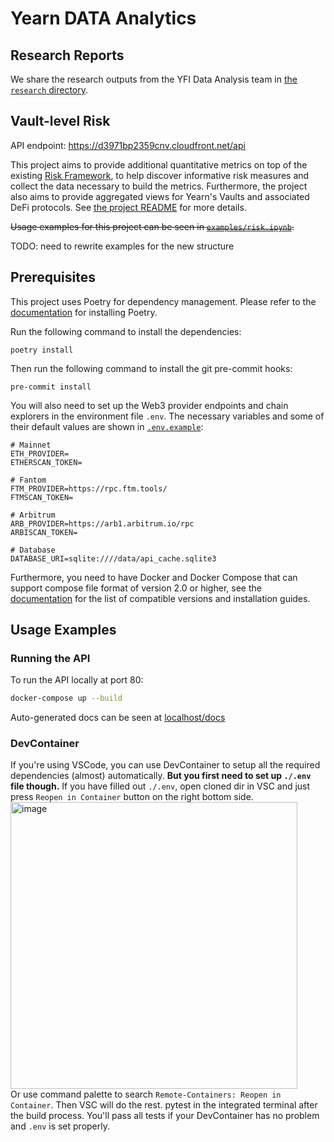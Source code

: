 # Yearn DATA Analytics


## Research Reports

We share the research outputs from the YFI Data Analysis team in [the `research` directory](./research/).


## Vault-level Risk

API endpoint:
https://d3971bp2359cnv.cloudfront.net/api

This project aims to provide additional quantitative metrics on top of the existing [Risk Framework](https://github.com/yearn/yearn-watch/blob/main/utils/risks.json), to help discover informative risk measures and collect the data necessary to build the metrics.
Furthermore, the project also aims to provide aggregated views for Yearn's Vaults and associated DeFi protocols.
See [the project README](./src/risk_framework/README.md) for more details.

~~Usage examples for this project can be seen in [`examples/risk.ipynb`](./examples/risk.ipynb).~~

TODO: need to rewrite examples for the new structure


## Prerequisites

This project uses Poetry for dependency management.
Please refer to the [documentation](https://python-poetry.org/docs/master/) for installing Poetry.

Run the following command to install the dependencies:
```
poetry install
```

Then run the following command to install the git pre-commit hooks:
```
pre-commit install
```

You will also need to set up the Web3 provider endpoints and chain explorers in the environment file `.env`.
The necessary variables and some of their default values are shown in [`.env.example`](./.env.example):
```
# Mainnet
ETH_PROVIDER=
ETHERSCAN_TOKEN=

# Fantom
FTM_PROVIDER=https://rpc.ftm.tools/
FTMSCAN_TOKEN=

# Arbitrum
ARB_PROVIDER=https://arb1.arbitrum.io/rpc
ARBISCAN_TOKEN=

# Database
DATABASE_URI=sqlite:////data/api_cache.sqlite3
```

Furthermore, you need to have Docker and Docker Compose that can support compose file format of version 2.0 or higher, see the [documentation](https://docs.docker.com/compose/compose-file/compose-versioning/) for the list of compatible versions and installation guides.


## Usage Examples

### Running the API

To run the API locally at port 80:
```bash
docker-compose up --build
```
Auto-generated docs can be seen at [localhost/docs](http://localhost/docs)

### DevContainer

If you're using VSCode, you can use DevContainer to setup all the required dependencies (almost) automatically.
**But you first need to set up `./.env` file though.**
If you have filled out `./.env`, open cloned dir in VSC and just press `Reopen in Container` button on the right bottom side.  
<img width="459" alt="image" src="https://user-images.githubusercontent.com/103443013/173222631-fa280003-24e2-4f49-85da-dc1d88bc2633.png">  
Or use command palette to search `Remote-Containers: Reopen in Container`.
Then VSC will do the rest. pytest in the integrated terminal after the build process. You'll pass all tests if your DevContainer has no problem and `.env` is set properly.